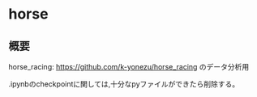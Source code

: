 # horse

## 概要
horse_racing: https://github.com/k-yonezu/horse_racing のデータ分析用

.ipynbのcheckpointに関しては,十分なpyファイルができたら削除する。

